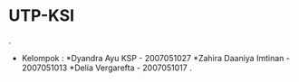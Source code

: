 # UTP-KSI
.
* Kelompok :
*Dyandra Ayu KSP - 2007051027
*Zahira Daaniya Imtinan - 2007051013
*Delia Vergarefta - 2007051017
.
